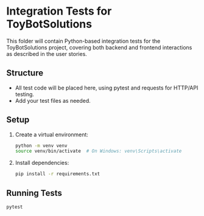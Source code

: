 # Integration Tests for ToyBotSolutions

This folder will contain Python-based integration tests for the ToyBotSolutions project, covering both backend and frontend interactions as described in the user stories.

## Structure
- All test code will be placed here, using pytest and requests for HTTP/API testing.
- Add your test files as needed.

## Setup
1. Create a virtual environment:
   ```bash
   python -m venv venv
   source venv/bin/activate  # On Windows: venv\Scripts\activate
   ```
2. Install dependencies:
   ```bash
   pip install -r requirements.txt
   ```

## Running Tests
```bash
pytest
```
